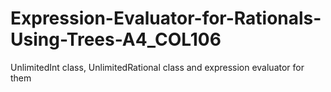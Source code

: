 # Expression-Evaluator-for-Rationals-Using-Trees-A4_COL106
UnlimitedInt class, UnlimitedRational class and expression evaluator for them
